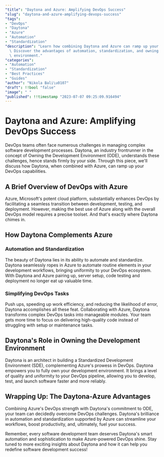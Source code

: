 ```yaml
---
"title": "Daytona and Azure: Amplifying DevOps Success"
"slug": "daytona-and-azure-amplifying-devops-success"
"tags":
- "DevOps"
- "Daytona"
- "Azure"
- "Automation"
- "Standardization"
"description": "Learn how combining Daytona and Azure can ramp up your DevOps capabilities.\
  \ Discover the advantages of automation, standardization, and owning the development\
  \ environment."
"categories":
- "Automation"
- "Standardization"
- "Best Practices"
- "Guides"
"author": "Nikola Bali\u0107"
"draft": !!bool "false"
"image": " "
"published": !!timestamp "2023-07-07 09:25:09.916494"
---
```

# Daytona and Azure: Amplifying DevOps Success

DevOps teams often face numerous challenges in managing complex software development processes. Daytona, an industry frontrunner in the concept of Owning the Development Environment (ODE), understands these challenges, hence stands firmly by your side. Through this piece, we'll discuss how Daytona, when combined with Azure, can ramp up your DevOps capabilities.

## A Brief Overview of DevOps with Azure

Azure, Microsoft's potent cloud platform, substantially enhances DevOps by facilitating a seamless transition between development, testing, and deployment. However, making the best use of Azure along with the overall DevOps model requires a precise toolset. And that's exactly where Daytona chimes in.

## How Daytona Complements Azure 

### Automation and Standardization

The beauty of Daytona lies in its ability to automate and standardize. Daytona seamlessly ropes in Azure to automate routine elements in your development workflows, bringing uniformity to your DevOps ecosystem. With Daytona and Azure pairing up, server setup, code testing and deployment no longer eat up valuable time.   

### Simplifying DevOps Tasks

Push ups, speeding up work efficiency, and reducing the likelihood of error, Daytona accomplishes all these feat. Collaborating with Azure, Daytona transforms complex DevOps tasks into manageable modules. Your team gets more time to focus on delivering high-quality code instead of struggling with setup or maintenance tasks.

## Daytona's Role in Owning the Development Environment

Daytona is an architect in building a Standardized Development Environment (SDE), complementing Azure's prowess in DevOps. Daytona empowers you to fully own your development environment. It brings a level of quality and uniformity to your DevOps pipeline, allowing you to develop, test, and launch software faster and more reliably.

## Wrapping Up: The Daytona-Azure Advantages

Combining Azure's DevOps strength with Daytona's commitment to ODE, your team can decidedly overcome DevOps challenges. Daytona's brilliance in automation and standardization supported by Azure can streamline your workflows, boost productivity, and, ultimately, fuel your success.

Remember, every software development team deserves Daytona's smart automation and sophistication to make Azure-powered DevOps shine. Stay tuned to more exciting insights about Daytona and how it can help you redefine software development success!